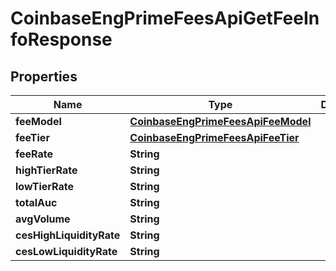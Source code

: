 
# CoinbaseEngPrimeFeesApiGetFeeInfoResponse

## Properties
Name | Type | Description | Notes
------------ | ------------- | ------------- | -------------
**feeModel** | [**CoinbaseEngPrimeFeesApiFeeModel**](CoinbaseEngPrimeFeesApiFeeModel.md) |  |  [optional]
**feeTier** | [**CoinbaseEngPrimeFeesApiFeeTier**](CoinbaseEngPrimeFeesApiFeeTier.md) |  |  [optional]
**feeRate** | **String** |  |  [optional]
**highTierRate** | **String** |  |  [optional]
**lowTierRate** | **String** |  |  [optional]
**totalAuc** | **String** |  |  [optional]
**avgVolume** | **String** |  |  [optional]
**cesHighLiquidityRate** | **String** |  |  [optional]
**cesLowLiquidityRate** | **String** |  |  [optional]



